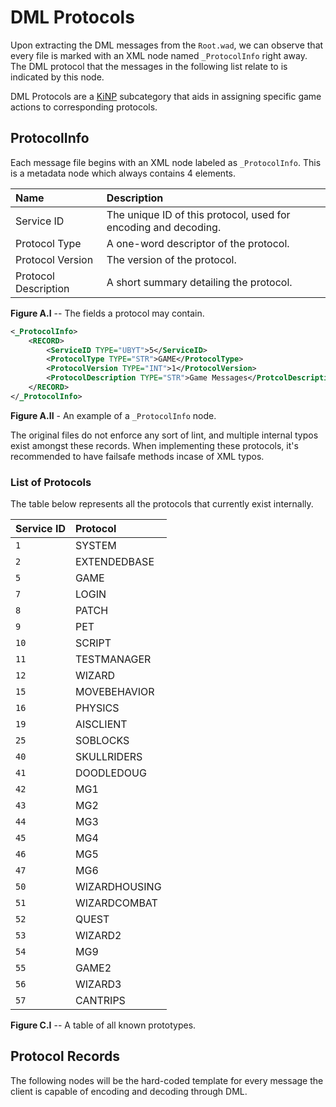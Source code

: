 # DML Protocols
Upon extracting the DML messages from the `Root.wad`, we can observe that every file is marked with an XML node named `_ProtocolInfo` right away. The DML protocol that the messages in the following list relate to is indicated by this node.

DML Protocols are a [KiNP](../kinp/index.md) subcategory that aids in assigning specific game actions to corresponding protocols.

## ProtocolInfo
Each message file begins with an XML node labeled as `_ProtocolInfo`. This is a metadata node which always contains 4 elements.

| Name | Description |
| :--- | :---------- |
| Service ID | The unique ID of this protocol, used for encoding and decoding. |
| Protocol Type | A one-word descriptor of the protocol. |
| Protocol Version | The version of the protocol. |
| Protocol Description | A short summary detailing the protocol. |

__Figure A.I__ -- The fields a protocol may contain.

```xml
<_ProtocolInfo>
    <RECORD>
        <ServiceID TYPE="UBYT">5</ServiceID>
        <ProtocolType TYPE="STR">GAME</ProtocolType>
        <ProtocolVersion TYPE="INT">1</ProtocolVersion>
        <ProtocolDescription TYPE="STR">Game Messages</ProtcolDescription>
    </RECORD>
</_ProtocolInfo>
```
__Figure A.II__ - An example of a `_ProtocolInfo` node.

The original files do not enforce any sort of lint, and multiple internal typos exist amongst these records. When implementing these protocols, it's recommended to have failsafe methods incase of XML typos.

### List of Protocols
The table below represents all the protocols that currently exist internally.

| Service ID | Protocol |
| :--------- | :------- |
| `1` | SYSTEM |
| `2` | EXTENDEDBASE |
| `5` | GAME | 
| `7` | LOGIN |
| `8` | PATCH | 
| `9` | PET |
| `10` | SCRIPT |
| `11` | TESTMANAGER |
| `12` | WIZARD |
| `15`| MOVEBEHAVIOR |
| `16` | PHYSICS |
| `19` | AISCLIENT |
| `25` | SOBLOCKS |
| `40` | SKULLRIDERS |
| `41` | DOODLEDOUG |
| `42` | MG1 |
| `43` | MG2 |
| `44` | MG3 |
| `45` | MG4 |
| `46` | MG5 |
| `47` | MG6 |
| `50` | WIZARDHOUSING |
| `51` | WIZARDCOMBAT |
| `52` | QUEST |
| `53` | WIZARD2 | 
| `54` | MG9 |
| `55` | GAME2 |
| `56` | WIZARD3 |
| `57` | CANTRIPS |

__Figure C.I__ -- A table of all known prototypes.

## Protocol Records
The following nodes will be the hard-coded template for every message the client is capable of encoding and decoding through DML.